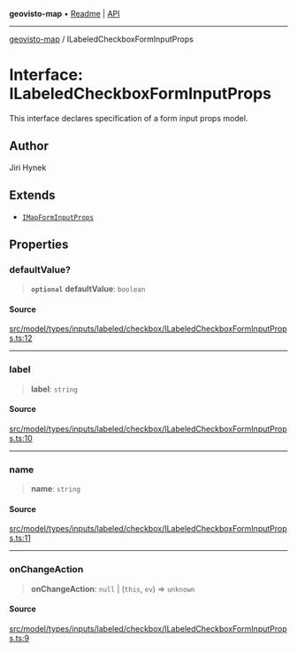**geovisto-map** • [Readme](../README.md) \| [API](../globals.md)

***

[geovisto-map](../README.md) / ILabeledCheckboxFormInputProps

# Interface: ILabeledCheckboxFormInputProps

This interface declares specification of a form input props model.

## Author

Jiri Hynek

## Extends

- [`IMapFormInputProps`](IMapFormInputProps.md)

## Properties

### defaultValue?

> **`optional`** **defaultValue**: `boolean`

#### Source

[src/model/types/inputs/labeled/checkbox/ILabeledCheckboxFormInputProps.ts:12](https://github.com/geovisto/geovisto-map/blob/e22d774889dbc28cc1ec62933ecf6bab6690f172/src/model/types/inputs/labeled/checkbox/ILabeledCheckboxFormInputProps.ts#L12)

***

### label

> **label**: `string`

#### Source

[src/model/types/inputs/labeled/checkbox/ILabeledCheckboxFormInputProps.ts:10](https://github.com/geovisto/geovisto-map/blob/e22d774889dbc28cc1ec62933ecf6bab6690f172/src/model/types/inputs/labeled/checkbox/ILabeledCheckboxFormInputProps.ts#L10)

***

### name

> **name**: `string`

#### Source

[src/model/types/inputs/labeled/checkbox/ILabeledCheckboxFormInputProps.ts:11](https://github.com/geovisto/geovisto-map/blob/e22d774889dbc28cc1ec62933ecf6bab6690f172/src/model/types/inputs/labeled/checkbox/ILabeledCheckboxFormInputProps.ts#L11)

***

### onChangeAction

> **onChangeAction**: `null` \| (`this`, `ev`) => `unknown`

#### Source

[src/model/types/inputs/labeled/checkbox/ILabeledCheckboxFormInputProps.ts:9](https://github.com/geovisto/geovisto-map/blob/e22d774889dbc28cc1ec62933ecf6bab6690f172/src/model/types/inputs/labeled/checkbox/ILabeledCheckboxFormInputProps.ts#L9)
